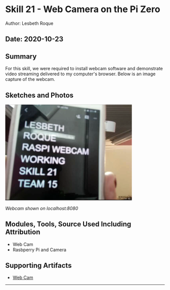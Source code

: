#  Skill 21 - Web Camera on the Pi Zero

Author: Lesbeth Roque

Date: 2020-10-23
-----

## Summary
For this skill, we were required to install webcam software and demonstrate video streaming delivered to my computer's browser. Below is an image capture of the webcam.

## Sketches and Photos
<p align="left">
<img src="https://github.com/lsroque/EC444-Repository/blob/master/skills/4.%20Connected%20Systems%20and%20Networking/21%20-%20Pi%20Web%20Cam/images/21_Webcam.jpg" width="400">
</p>
<p>
    <em>Webcam shown on localhost:8080</em>
</p>

## Modules, Tools, Source Used Including Attribution
- Web Cam
- Rasbperry Pi and Camera

## Supporting Artifacts
- [Web Cam](https://www.hackster.io/narender-singh/portable-video-streaming-camera-with-raspberry-pi-zero-w-dc22fd)


-----
